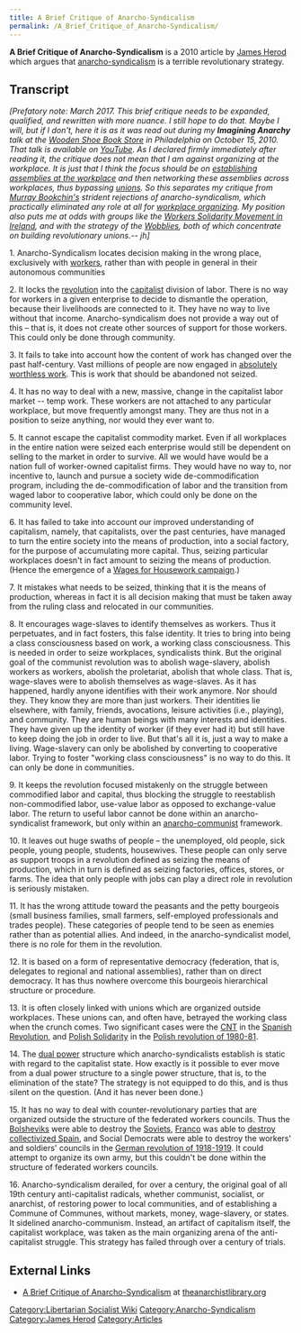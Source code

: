 ```yaml
---
title: A Brief Critique of Anarcho-Syndicalism
permalink: /A_Brief_Critique_of_Anarcho-Syndicalism/
---
```


**A Brief Critique of Anarcho-Syndicalism** is a 2010 article by [James
Herod](James_Herod "wikilink") which argues that
[anarcho-syndicalism](Anarcho-Syndicalism "wikilink") is a terrible
revolutionary strategy.

## Transcript

<em>\[Prefatory note: March 2017. This brief critique needs to be
expanded, qualified, and rewritten with more nuance. I still hope to do
that. Maybe I will, but if I don't, here it is as it was read out during
my <strong>Imagining Anarchy</strong> talk at the [Wooden Shoe Book
Store](Wooden_Shoe_Book_Store "wikilink") in Philadelphia on October 15,
2010. That talk is available on [YouTube](YouTube "wikilink"). As I
declared firmly immediately after reading it, the critique does not mean
that I am against organizing at the workplace. It is just that I think
the focus should be on [establishing assemblies at the
workplace](Workers'_Council "wikilink") and then networking these
assemblies across workplaces, thus bypassing
[unions](Trade_Union "wikilink"). So this separates my critique from
[Murray Bookchin's](Murray_Bookchin "wikilink") strident rejections of
anarcho-syndicalism, which practically eliminated any role at all for
[workplace organizing](Workplace_Organising "wikilink"). My position
also puts me at odds with groups like the [Workers Solidarity Movement
in Ireland](Workers_Solidarity_Movement_(Ireland) "wikilink"), and with
the strategy of the
[Wobblies](Industrial_Workers_of_the_World "wikilink"), both of which
concentrate on building revolutionary unions.-- jh\]</em>

1\. Anarcho-Syndicalism locates decision making in the wrong place,
exclusively with [workers](Working_Class "wikilink"), rather than with
people in general in their autonomous communities

2\. It locks the [revolution](Social_Revolution "wikilink") into the
[capitalist](Capitalism "wikilink") division of labor. There is no way
for workers in a given enterprise to decide to dismantle the operation,
because their livelihoods are connected to it. They have no way to live
without that income. Anarcho-syndicalism does not provide a way out of
this – that is, it does not create other sources of support for those
workers. This could only be done through community.

3\. It fails to take into account how the content of work has changed
over the past half-century. Vast millions of people are now engaged in
[absolutely worthless work](Bullshit_Jobs "wikilink"). This is work that
should be abandoned not seized.

4\. It has no way to deal with a new, massive, change in the capitalist
labor market -- temp work. These workers are not attached to any
particular workplace, but move frequently amongst many. They are thus
not in a position to seize anything, nor would they ever want to.

5\. It cannot escape the capitalist commodity market. Even if all
workplaces in the entire nation were seized each enterprise would still
be dependent on selling to the market in order to survive. All we would
have would be a nation full of worker-owned capitalist firms. They would
have no way to, nor incentive to, launch and pursue a society wide
de-commodification program, including the de-commodification of labor
and the transition from waged labor to cooperative labor, which could
only be done on the community level.

6\. It has failed to take into account our improved understanding of
capitalism, namely, that capitalists, over the past centuries, have
managed to turn the entire society into the means of production, into a
social factory, for the purpose of accumulating more capital. Thus,
seizing particular workplaces doesn't in fact amount to seizing the
means of production. (Hence the emergence of a [Wages for Housework
campaign](Wages_for_Housework_Campaign "wikilink").)

7\. It mistakes what needs to be seized, thinking that it is the means
of production, whereas in fact it is all decision making that must be
taken away from the ruling class and relocated in our communities.

8\. It encourages wage-slaves to identify themselves as workers. Thus it
perpetuates, and in fact fosters, this false identity. It tries to bring
into being a class consciousness based on work, a working class
consciousness. This is needed in order to seize workplaces, syndicalists
think. But the original goal of the communist revolution was to abolish
wage-slavery, abolish workers as workers, abolish the proletariat,
abolish that whole class. That is, wage-slaves were to abolish
themselves as wage-slaves. As it has happened, hardly anyone identifies
with their work anymore. Nor should they. They know they are more than
just workers. Their identities lie elsewhere, with family, friends,
avocations, leisure activities (i.e., playing), and community. They are
human beings with many interests and identities. They have given up the
identity of worker (if they ever had it) but still have to keep doing
the job in order to live. But that's all it is, just a way to make a
living. Wage-slavery can only be abolished by converting to cooperative
labor. Trying to foster "working class consciousness" is no way to do
this. It can only be done in communities.

9\. It keeps the revolution focused mistakenly on the struggle between
commodified labor and capital, thus blocking the struggle to reestablish
non-commodified labor, use-value labor as opposed to exchange-value
labor. The return to useful labor cannot be done within an
anarcho-syndicalist framework, but only within an
[anarcho-communist](Anarcho-Communism "wikilink") framework.

10\. It leaves out huge swaths of people – the unemployed, old people,
sick people, young people, students, housewives. These people can only
serve as support troops in a revolution defined as seizing the means of
production, which in turn is defined as seizing factories, offices,
stores, or farms. The idea that only people with jobs can play a direct
role in revolution is seriously mistaken.

11\. It has the wrong attitude toward the peasants and the petty
bourgeois (small business families, small farmers, self-employed
professionals and trades people). These categories of people tend to be
seen as enemies rather than as potential allies. And indeed, in the
anarcho-syndicalist model, there is no role for them in the revolution.

12\. It is based on a form of representative democracy (federation, that
is, delegates to regional and national assemblies), rather than on
direct democracy. It has thus nowhere overcome this bourgeois
hierarchical structure or procedure.

13\. It is often closely linked with unions which are organized outside
workplaces. These unions can, and often have, betrayed the working class
when the crunch comes. Two significant cases were the
[CNT](National_Confederation_of_Labour_(Spain) "wikilink") in the
[Spanish Revolution](Spanish_Revolution "wikilink"), and [Polish
Solidarity](Solidarity_(Poland) "wikilink") in the [Polish revolution of
1980-81](Polish_Revolution_(1980-81) "wikilink").

14\. The [dual power](Dual_Power "wikilink") structure which
anarcho-syndicalists establish is static with regard to the capitalist
state. How exactly is it possible to ever move from a dual power
structure to a single power structure, that is, to the elimination of
the state? The strategy is not equipped to do this, and is thus silent
on the question. (And it has never been done.)

15\. It has no way to deal with counter-revolutionary parties that are
organized outside the structure of the federated workers councils. Thus
the [Bolsheviks](Bolsheviks "wikilink") were able to destroy the
[Soviets](Soviets "wikilink"), [Franco](Francisco_Franco "wikilink") was
able to [destroy collectivized Spain](Revolutionary_Spain "wikilink"),
and Social Democrats were able to destroy the workers' and soldiers'
councils in the [German revolution of
1918-1919](German_Revolution "wikilink"). It could attempt to organize
its own army, but this couldn't be done within the structure of
federated workers councils.

16\. Anarcho-syndicalism derailed, for over a century, the original goal
of all 19th century anti-capitalist radicals, whether communist,
socialist, or anarchist, of restoring power to local communities, and of
establishing a Commune of Communes, without markets, money,
wage-slavery, or states. It sidelined anarcho-communism. Instead, an
artifact of capitalism itself, the capitalist workplace, was taken as
the main organizing arena of the anti-capitalist struggle. This strategy
has failed through over a century of trials.

## External Links

- [A Brief Critique of
  Anarcho-Syndicalism](https://theanarchistlibrary.org/library/james-herod-critique-of-anarcho-syndicalism)
  at [theanarchistlibrary.org](theanarchistlibrary.org "wikilink")

[Category:Libertarian Socialist
Wiki](Category:Libertarian_Socialist_Wiki "wikilink")
[Category:Anarcho-Syndicalism](Category:Anarcho-Syndicalism "wikilink")
[Category:James Herod](Category:James_Herod "wikilink")
[Category:Articles](Category:Articles "wikilink")